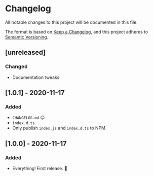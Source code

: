 # Changelog

All notable changes to this project will be documented in this file.

The format is based on [Keep a Changelog](https://keepachangelog.com/en/1.0.0/),
and this project adheres to [Semantic Versioning](https://semver.org/spec/v2.0.0.html).

## [unreleased]
### Changed
- Documentation tweaks

## [1.0.1] - 2020-11-17
### Added
- `CHANGELOG.md` :wink:
- `index.d.ts`
- Only publish `index.js` and `index.d.ts` to NPM.

## [1.0.0] - 2020-11-17
### Added
- Everything! First release. :tada: